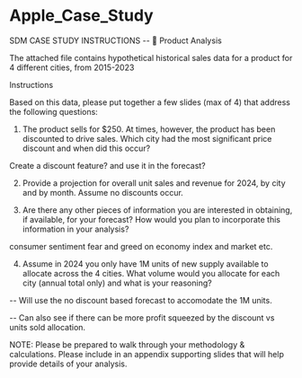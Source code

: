 # Apple_Case_Study

SDM CASE STUDY INSTRUCTIONS --  Product Analysis

The attached file contains hypothetical historical sales data for a product for 4 different cities, from 2015-2023

Instructions

Based on this data, please put together a few slides (max of 4) that address the following questions:

1)  The product sells for $250. At times, however, the product has been discounted to drive sales. Which city had the most significant price discount and when did this occur?

Create a discount feature? and use it in the forecast?

2)  Provide a projection for overall unit sales and revenue for 2024, by city and by month.  Assume no discounts occur.

3)  Are there any other pieces of information you are interested in obtaining, if available, for your forecast?  How would you plan to incorporate this information in your analysis?

consumer sentiment fear and greed on economy index and market etc.

4)  Assume in 2024 you only have 1M units of new supply available to allocate across the 4 cities.  What volume would you allocate for each city (annual total only) and what is your reasoning?

-- Will use the no discount based forecast to accomodate the 1M units.

-- Can also see if there can be more profit squeezed by the discount vs units sold allocation.

NOTE: Please be prepared to walk through your methodology & calculations.  Please include in an appendix supporting slides that will help provide details of your analysis.
